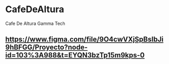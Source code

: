 # CafeDeAltura
Cafe De Altura Gamma Tech
## https://www.figma.com/file/9O4cwVXjSpBsIbJi9hBFGG/Proyecto?node-id=103%3A988&t=EYQN3bzTp15m9kps-0
